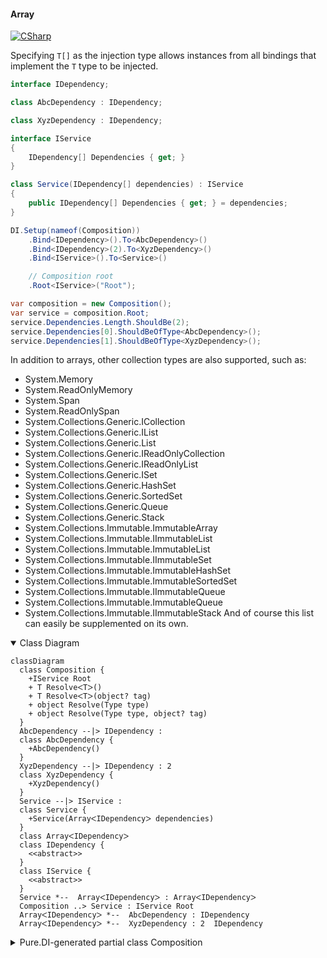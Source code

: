 #### Array

[![CSharp](https://img.shields.io/badge/C%23-code-blue.svg)](../tests/Pure.DI.UsageTests/BaseClassLibrary/ArrayScenario.cs)

Specifying `T[]` as the injection type allows instances from all bindings that implement the `T` type to be injected.

```c#
interface IDependency;

class AbcDependency : IDependency;

class XyzDependency : IDependency;

interface IService
{
    IDependency[] Dependencies { get; }
}

class Service(IDependency[] dependencies) : IService
{
    public IDependency[] Dependencies { get; } = dependencies;
}

DI.Setup(nameof(Composition))
    .Bind<IDependency>().To<AbcDependency>()
    .Bind<IDependency>(2).To<XyzDependency>()
    .Bind<IService>().To<Service>()

    // Composition root
    .Root<IService>("Root");

var composition = new Composition();
var service = composition.Root;
service.Dependencies.Length.ShouldBe(2);
service.Dependencies[0].ShouldBeOfType<AbcDependency>();
service.Dependencies[1].ShouldBeOfType<XyzDependency>();
```

In addition to arrays, other collection types are also supported, such as:
- System.Memory<T>
- System.ReadOnlyMemory<T>
- System.Span<T>
- System.ReadOnlySpan<T>
- System.Collections.Generic.ICollection<T>
- System.Collections.Generic.IList<T>
- System.Collections.Generic.List<T>
- System.Collections.Generic.IReadOnlyCollection<T>
- System.Collections.Generic.IReadOnlyList<T>
- System.Collections.Generic.ISet<T>
- System.Collections.Generic.HashSet<T>
- System.Collections.Generic.SortedSet<T>
- System.Collections.Generic.Queue<T>
- System.Collections.Generic.Stack<T>
- System.Collections.Immutable.ImmutableArray<T>
- System.Collections.Immutable.IImmutableList<T>
- System.Collections.Immutable.ImmutableList<T>
- System.Collections.Immutable.IImmutableSet<T>
- System.Collections.Immutable.ImmutableHashSet<T>
- System.Collections.Immutable.ImmutableSortedSet<T>
- System.Collections.Immutable.IImmutableQueue<T>
- System.Collections.Immutable.ImmutableQueue<T>
- System.Collections.Immutable.IImmutableStack<T>
And of course this list can easily be supplemented on its own.

<details open>
<summary>Class Diagram</summary>

```mermaid
classDiagram
  class Composition {
    +IService Root
    + T ResolveᐸTᐳ()
    + T ResolveᐸTᐳ(object? tag)
    + object Resolve(Type type)
    + object Resolve(Type type, object? tag)
  }
  AbcDependency --|> IDependency : 
  class AbcDependency {
    +AbcDependency()
  }
  XyzDependency --|> IDependency : 2 
  class XyzDependency {
    +XyzDependency()
  }
  Service --|> IService : 
  class Service {
    +Service(ArrayᐸIDependencyᐳ dependencies)
  }
  class ArrayᐸIDependencyᐳ
  class IDependency {
    <<abstract>>
  }
  class IService {
    <<abstract>>
  }
  Service *--  ArrayᐸIDependencyᐳ : ArrayᐸIDependencyᐳ
  Composition ..> Service : IService Root
  ArrayᐸIDependencyᐳ *--  AbcDependency : IDependency
  ArrayᐸIDependencyᐳ *--  XyzDependency : 2  IDependency
```

</details>

<details>
<summary>Pure.DI-generated partial class Composition</summary><blockquote>

```c#
partial class Composition
{
  private readonly Composition _rootM04D26di;
  
  public Composition()
  {
    _rootM04D26di = this;
  }
  
  internal Composition(Composition baseComposition)
  {
    _rootM04D26di = baseComposition._rootM04D26di;
  }
  
  public Pure.DI.UsageTests.BCL.ArrayScenario.IService Root
  {
    [global::System.Runtime.CompilerServices.MethodImpl((global::System.Runtime.CompilerServices.MethodImplOptions)0x100)]
    get
    {
      return new Pure.DI.UsageTests.BCL.ArrayScenario.Service(new Pure.DI.UsageTests.BCL.ArrayScenario.IDependency[2] { new Pure.DI.UsageTests.BCL.ArrayScenario.AbcDependency(), new Pure.DI.UsageTests.BCL.ArrayScenario.XyzDependency() });
    }
  }
  
  [global::System.Runtime.CompilerServices.MethodImpl((global::System.Runtime.CompilerServices.MethodImplOptions)0x100)]
  public T Resolve<T>()
  {
    return ResolverM04D26di<T>.Value.Resolve(this);
  }
  
  [global::System.Runtime.CompilerServices.MethodImpl((global::System.Runtime.CompilerServices.MethodImplOptions)0x100)]
  public T Resolve<T>(object? tag)
  {
    return ResolverM04D26di<T>.Value.ResolveByTag(this, tag);
  }
  
  [global::System.Runtime.CompilerServices.MethodImpl((global::System.Runtime.CompilerServices.MethodImplOptions)0x100)]
  public object Resolve(global::System.Type type)
  {
    var index = (int)(_bucketSizeM04D26di * ((uint)global::System.Runtime.CompilerServices.RuntimeHelpers.GetHashCode(type) % 1));
    ref var pair = ref _bucketsM04D26di[index];
    return pair.Key == type ? pair.Value.Resolve(this) : ResolveM04D26di(type, index);
  }
  
  [global::System.Runtime.CompilerServices.MethodImpl((global::System.Runtime.CompilerServices.MethodImplOptions)0x8)]
  private object ResolveM04D26di(global::System.Type type, int index)
  {
    var finish = index + _bucketSizeM04D26di;
    while (++index < finish)
    {
      ref var pair = ref _bucketsM04D26di[index];
      if (pair.Key == type)
      {
        return pair.Value.Resolve(this);
      }
    }
    
    throw new global::System.InvalidOperationException($"Cannot resolve composition root of type {type}.");
  }
  
  [global::System.Runtime.CompilerServices.MethodImpl((global::System.Runtime.CompilerServices.MethodImplOptions)0x100)]
  public object Resolve(global::System.Type type, object? tag)
  {
    var index = (int)(_bucketSizeM04D26di * ((uint)global::System.Runtime.CompilerServices.RuntimeHelpers.GetHashCode(type) % 1));
    ref var pair = ref _bucketsM04D26di[index];
    return pair.Key == type ? pair.Value.ResolveByTag(this, tag) : ResolveM04D26di(type, tag, index);
  }
  
  [global::System.Runtime.CompilerServices.MethodImpl((global::System.Runtime.CompilerServices.MethodImplOptions)0x8)]
  private object ResolveM04D26di(global::System.Type type, object? tag, int index)
  {
    var finish = index + _bucketSizeM04D26di;
    while (++index < finish)
    {
      ref var pair = ref _bucketsM04D26di[index];
      if (pair.Key == type)
      {
        return pair.Value.ResolveByTag(this, tag);
      }
    }
    
    throw new global::System.InvalidOperationException($"Cannot resolve composition root \"{tag}\" of type {type}.");
  }
  
  public override string ToString()
  {
    return
      "classDiagram\n" +
        "  class Composition {\n" +
          "    +IService Root\n" +
          "    + T ResolveᐸTᐳ()\n" +
          "    + T ResolveᐸTᐳ(object? tag)\n" +
          "    + object Resolve(Type type)\n" +
          "    + object Resolve(Type type, object? tag)\n" +
        "  }\n" +
        "  AbcDependency --|> IDependency : \n" +
        "  class AbcDependency {\n" +
          "    +AbcDependency()\n" +
        "  }\n" +
        "  XyzDependency --|> IDependency : 2 \n" +
        "  class XyzDependency {\n" +
          "    +XyzDependency()\n" +
        "  }\n" +
        "  Service --|> IService : \n" +
        "  class Service {\n" +
          "    +Service(ArrayᐸIDependencyᐳ dependencies)\n" +
        "  }\n" +
        "  class ArrayᐸIDependencyᐳ\n" +
        "  class IDependency {\n" +
          "    <<abstract>>\n" +
        "  }\n" +
        "  class IService {\n" +
          "    <<abstract>>\n" +
        "  }\n" +
        "  Service *--  ArrayᐸIDependencyᐳ : ArrayᐸIDependencyᐳ\n" +
        "  Composition ..> Service : IService Root\n" +
        "  ArrayᐸIDependencyᐳ *--  AbcDependency : IDependency\n" +
        "  ArrayᐸIDependencyᐳ *--  XyzDependency : 2  IDependency";
  }
  
  private readonly static int _bucketSizeM04D26di;
  private readonly static global::Pure.DI.Pair<global::System.Type, global::Pure.DI.IResolver<Composition, object>>[] _bucketsM04D26di;
  
  static Composition()
  {
    var valResolverM04D26di_0000 = new ResolverM04D26di_0000();
    ResolverM04D26di<Pure.DI.UsageTests.BCL.ArrayScenario.IService>.Value = valResolverM04D26di_0000;
    _bucketsM04D26di = global::Pure.DI.Buckets<global::System.Type, global::Pure.DI.IResolver<Composition, object>>.Create(
      1,
      out _bucketSizeM04D26di,
      new global::Pure.DI.Pair<global::System.Type, global::Pure.DI.IResolver<Composition, object>>[1]
      {
         new global::Pure.DI.Pair<global::System.Type, global::Pure.DI.IResolver<Composition, object>>(typeof(Pure.DI.UsageTests.BCL.ArrayScenario.IService), valResolverM04D26di_0000)
      });
  }
  
  private sealed class ResolverM04D26di<T>: global::Pure.DI.IResolver<Composition, T>
  {
    public static global::Pure.DI.IResolver<Composition, T> Value = new ResolverM04D26di<T>();
    
    public T Resolve(Composition composite)
    {
      throw new global::System.InvalidOperationException($"Cannot resolve composition root of type {typeof(T)}.");
    }
    
    public T ResolveByTag(Composition composite, object tag)
    {
      throw new global::System.InvalidOperationException($"Cannot resolve composition root \"{tag}\" of type {typeof(T)}.");
    }
  }
  
  private sealed class ResolverM04D26di_0000: global::Pure.DI.IResolver<Composition, Pure.DI.UsageTests.BCL.ArrayScenario.IService>
  {
    public Pure.DI.UsageTests.BCL.ArrayScenario.IService Resolve(Composition composition)
    {
      return composition.Root;
    }
    
    public Pure.DI.UsageTests.BCL.ArrayScenario.IService ResolveByTag(Composition composition, object tag)
    {
      switch (tag)
      {
        case null:
          return composition.Root;
        default:
          throw new global::System.InvalidOperationException($"Cannot resolve composition root \"{tag}\" of type Pure.DI.UsageTests.BCL.ArrayScenario.IService.");
      }
    }
  }
}
```

</blockquote></details>


